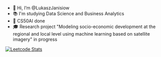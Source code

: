 - 👋 Hi, I’m @LukaszJanisiow
- 📚 I'm studying Data Science and Business Analytics
- 🚀 CS50AI done
- 🎓 Research project "Modeling socio-economic development at the regional and local level using machine learning based on satellite imagery" in progress
<!---
- 👀 I’m interested in ...
- 🌱 I’m currently learning ...
- 💞️ I’m looking to collaborate on ...
- 📫 How to reach me ...
--->

[![Leetcode Stats](https://leetcard.jacoblin.cool/LukaszJanisiow?theme=dark&font=Abel&ext=heatmap)](https://leetcode.com/LukaszJanisiow)


<!---
LukaszJanisiow/LukaszJanisiow is a ✨ special ✨ repository because its `README.md` (this file) appears on your GitHub profile.
You can click the Preview link to take a look at your changes.
--->
